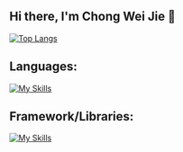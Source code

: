 ## Hi there, I'm Chong Wei Jie 👋

[![Top Langs](https://github-readme-stats.vercel.app/api/top-langs/?username=Cwjiee&layout=compact)](https://github.com/anuraghazra/github-readme-stats)

## Languages:
[![My Skills](https://skillicons.dev/icons?i=c,cpp,html,css,sass,js,ruby)](https://skillicons.dev)
## Framework/Libraries:
[![My Skills](https://skillicons.dev/icons?i=rails,bootstrap,sqlite,tailwind,react)](https://skillicons.dev)

